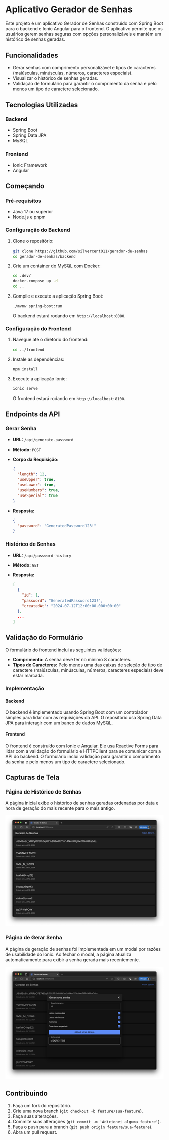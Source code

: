 # Aplicativo Gerador de Senhas

Este projeto é um aplicativo Gerador de Senhas construído com Spring Boot para o backend e Ionic Angular para o frontend. O aplicativo permite que os usuários gerem senhas seguras com opções personalizáveis e mantém um histórico de senhas geradas.

## Funcionalidades

- Gerar senhas com comprimento personalizável e tipos de caracteres (maiúsculas, minúsculas, números, caracteres especiais).
- Visualizar o histórico de senhas geradas.
- Validação de formulário para garantir o comprimento da senha e pelo menos um tipo de caractere selecionado.

## Tecnologias Utilizadas

### Backend

- Spring Boot
- Spring Data JPA
- MySQL

### Frontend

- Ionic Framework
- Angular

## Começando

### Pré-requisitos

- Java 17 ou superior
- Node.js e pnpm

### Configuração do Backend

1. Clone o repositório:

   ```sh
   git clone https://github.com/silvercent011/gerador-de-senhas
   cd gerador-de-senhas/backend
   ```

2. Crie um container do MySQL com Docker:

   ```sh
   cd .dev/
   docker-compose up -d
   cd ..
   ```

3. Compile e execute a aplicação Spring Boot:

   ```sh
   ./mvnw spring-boot:run
   ```

   O backend estará rodando em `http://localhost:8080`.

### Configuração do Frontend

1. Navegue até o diretório do frontend:

   ```sh
   cd ../frontend
   ```

2. Instale as dependências:

   ```sh
   npm install
   ```

3. Execute a aplicação Ionic:

   ```sh
   ionic serve
   ```

   O frontend estará rodando em `http://localhost:8100`.

## Endpoints da API

### Gerar Senha

- **URL:** `/api/generate-password`
- **Método:** `POST`
- **Corpo da Requisição:**

  ```json
  {
    "length": 12,
    "useUpper": true,
    "useLower": true,
    "useNumbers": true,
    "useSpecial": true
  }
  ```

- **Resposta:**

  ```json
  {
    "password": "GeneratedPassword123!"
  }
  ```

### Histórico de Senhas

- **URL:** `/api/password-history`
- **Método:** `GET`
- **Resposta:**

  ```json
  [
    {
      "id": 1,
      "password": "GeneratedPassword123!",
      "createdAt": "2024-07-12T12:00:00.000+00:00"
    },
    ...
  ]
  ```

## Validação do Formulário

O formulário do frontend inclui as seguintes validações:

- **Comprimento:** A senha deve ter no mínimo 8 caracteres.
- **Tipos de Caracteres:** Pelo menos uma das caixas de seleção de tipo de caractere (maiúsculas, minúsculas, números, caracteres especiais) deve estar marcada.

### Implementação

#### Backend

O backend é implementado usando Spring Boot com um controlador simples para lidar com as requisições da API. O repositório usa Spring Data JPA para interagir com um banco de dados MySQL.

#### Frontend

O frontend é construído com Ionic e Angular. Ele usa Reactive Forms para lidar com a validação do formulário e HTTPClient para se comunicar com a API do backend. O formulário inclui validação para garantir o comprimento da senha e pelo menos um tipo de caractere selecionado.

## Capturas de Tela

### Página de Histórico de Senhas

A página inicial exibe o histórico de senhas geradas ordenadas por data e hora de geração do mais recente para o mais antigo.

![Página de Histórico de Senhas](screenshots/password-history.png)

### Página de Gerar Senha

A página de geração de senhas foi implementada em um modal por razões de usabilidade do Ionic. Ao fechar o modal, a página atualiza automaticamente para exibir a senha gerada mais recentemente.

![Página de Gerar Senha](screenshots/generate-password.png)

## Contribuindo

1. Faça um fork do repositório.
2. Crie uma nova branch (`git checkout -b feature/sua-feature`).
3. Faça suas alterações.
4. Commite suas alterações (`git commit -m 'Adicionei alguma feature'`).
5. Faça o push para a branch (`git push origin feature/sua-feature`).
6. Abra um pull request.
